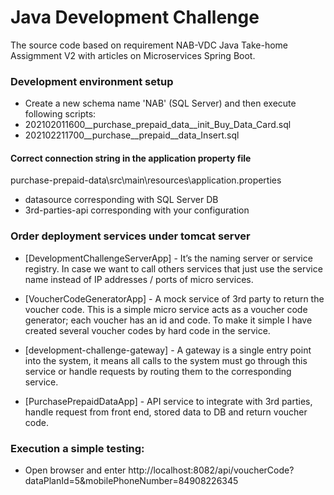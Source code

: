 # Java Development Challenge
The source code based on requirement NAB-VDC Java Take-home Assigmment V2 with articles on Microservices Spring Boot. 

### Development environment setup
* Create a new schema name 'NAB' (SQL Server) and then execute following scripts:
*   202102011600__purchase_prepaid_data__init_Buy_Data_Card.sql
*   202102211700__purchase__prepaid__data_Insert.sql

#### Correct connection string in the application property file
purchase-prepaid-data\src\main\resources\application.properties
* datasource corresponding with SQL Server DB
* 3rd-parties-api corresponding with your configuration  

### Order deployment services under tomcat server
- [DevelopmentChallengeServerApp] - It’s the naming server or service registry. 
	 In case we want to call others services that just use the service name 
	 instead of IP addresses / ports of micro services.
	 
- [VoucherCodeGeneratorApp] -  A mock service of 3rd party to return the voucher code.
     This is a simple micro service acts as a voucher code generator; each voucher has 
	 an id and code. To make it simple I have created several voucher codes by hard 
	 code in the service.
	 
- [development-challenge-gateway] - A gateway is a single entry point into the system, 
	 it means all calls to the system must go through this service or handle requests 
	 by routing them to the corresponding service.
	 
- [PurchasePrepaidDataApp] -   API service to integrate with 3rd parties, handle 
	request from front end, stored data to DB and return voucher code. 

### Execution a simple testing:
* Open browser and enter http://localhost:8082/api/voucherCode?dataPlanId=5&mobilePhoneNumber=84908226345
